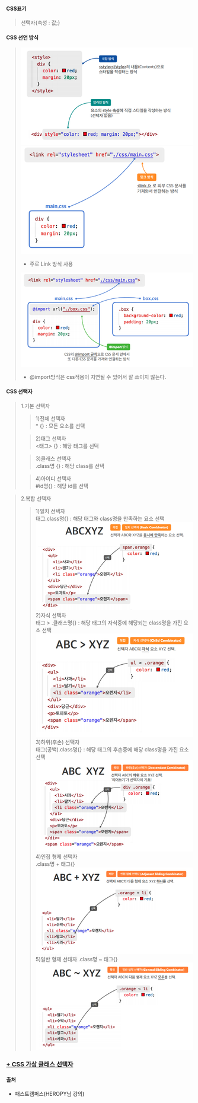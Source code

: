 #### CSS표기 
> 선택자{속성 : 값;}

#### CSS 선언 방식
>![](../md_image/css1.png)
>![](../md_image/css2.png)
>- 주로 Link 방식 사용  
>
>![](../md_image/css3.png)
>- @import방식은 css적용이 지연될 수 있어서 잘 쓰이지 않는다.

#### CSS 선택자
>1.기본 선택자
>> 1)전체 선택자  
>>\* {} : 모든 요소를 선택
>
>>2)태그 선택자  
><태그> {} : 해당 태그를 선택
>
>>3)클래스 선택자  
>>.class명 {} : 해당 class를 선택
>
>>4)아이디 선택자  
> #id명{} : 해당 id를 선택
>

>2.복합 선택자  
>>1)일치 선택자  
>>태그.class명{} : 해당 태그와 class명을 만족하는 요소 선택
>>![](../md_image/css11.png)
>>2)자식 선택자  
>>태그 > .클래스명{} : 해당 태그의 자식중에 해당되는 class명을 가진 요소 선택
>>![](../md_image/css12.png)
>>3)하위(후손) 선택자  
>>태그(공백).class명{} : 해당 태그의 후손중에 해당 class명을 가진 요소 선택 
>>![](../md_image/css13.png)
>>4)인접 형제 선택자  
>>.class명 + 태그{}
>>![](../md_image/css14.png)
>>5)일반 형제 선태자
>>.class명 ~ 태그{}
>>![](../md_image/css15.png)

### <a href="https://github.com/Jiyong95/Frontend-/blob/main/part7/README2.md"> + CSS 가상 클래스 선택자</a>

#### 출처
- 패스트캠퍼스(HEROPY님 강의)
